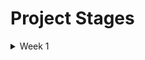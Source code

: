 # Project Stages

<details>
<summary>Week 1</summary>

## Week 1 Project Outputs

* I created dbt models in [greenery/models/staging/postgres](https://github.com/NKeleher/course-dbt/tree/main/greenery/models/staging/postgres)
* All models were run and materialized as views on Snowflake.
* I set up a [products_snapshot](https://github.com/NKeleher/course-dbt/blob/main/greenery/snapshots/products.sql)
* Responses to the question prompts

    > _How many users do we have?_

    There are 130 unique users.

    ```sql
    SELECT
        COUNT(DISTINCT user_id)
    FROM DEV_DB.DBT_NIALLKELEHERGMAILCOM.STG_POSTGRES__USERS;
    ```

    > _On average, how many orders do we receive per hour?_

    On average, there were 7.52 orders per hour.

    ```sql
    WITH hourly_orders AS (
        SELECT
            DATE(created_at_utc) AS order_date,
            HOUR(created_at_utc) AS order_hour,
            COUNT(*) AS orders_per_hour
        FROM DEV_DB.DBT_NIALLKELEHERGMAILCOM.STG_POSTGRES__ORDERS
        GROUP BY 1,2
    )

    SELECT
        AVG(orders_per_hour)
    FROM hourly_orders;
    ```

    > _On average, how long does an order take from being placed to being delivered?_

    On average, orders are delivered in 93.4 hours (approximately 3 days and 21 hours) from the time when the order is created.

    ```sql
    SELECT
        AVG(TIMESTAMPDIFF('hour', created_at_utc, delivered_at_utc)) AS avg_hours_to_delivery
    FROM DEV_DB.DBT_NIALLKELEHERGMAILCOM.STG_POSTGRES__ORDERS
    WHERE order_status = 'delivered';
    ```

    > _How many users have only made one purchase? Two purchases? Three+ purchases?_
    > _Note: you should consider a purchase to be a single order. In other words, if a user places one order for 3 products, they are considered to have made 1 purchase._

    There are 25 users with one order. 28 users with two orders. And 71 users have 3 or more purchases.

    ```sql
    WITH user_order_count AS (
        SELECT
            DISTINCT users.user_id,
            COUNT(*)
                OVER (PARTITION BY users.user_id) AS orders_per_user
        FROM DEV_DB.DBT_NIALLKELEHERGMAILCOM.STG_POSTGRES__ORDERS AS orders
        LEFT JOIN DEV_DB.DBT_NIALLKELEHERGMAILCOM.STG_POSTGRES__USERS AS users
            ON orders.user_id = users.user_id
        ORDER BY orders_per_user DESC
    )

    SELECT
        orders_per_user,
        COUNT(*) AS user_count
    FROM user_order_count
    GROUP BY orders_per_user
    ORDER BY orders_per_user ASC;
    ```

    > _On average, how many unique sessions do we have per hour?_

    There are 16.32 sessions per hour.

    ```sql
    WITH hourly_sessions AS (
        SELECT
            DATE(created_at_utc) AS order_date,
            HOUR(created_at_utc) AS order_hour,
            COUNT(DISTINCT session_id) AS sessions_per_hour
        FROM DEV_DB.DBT_NIALLKELEHERGMAILCOM.STG_POSTGRES__EVENTS
        GROUP BY 1,2
    )

    SELECT AVG(sessions_per_hour) FROM hourly_sessions;
    ```
</details>
